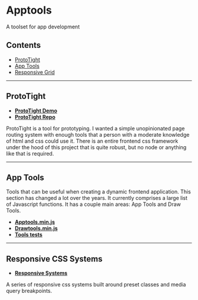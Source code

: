 # Apptools
A toolset for app development

## Contents
- [ProtoTight](#user-content-prototight)
- [App Tools](#user-content-app-tools)
- [Responsive Grid](#user-content-responsive-css-systems)


---


## ProtoTight
- **[ProtoTight Demo](https://bronkula.github.io/apptools/proto/demo)**
- **[ProtoTight Repo](https://github.com/bronkula/apptools/blob/master/proto)**

ProtoTight is a tool for prototyping. I wanted a simple unopinionated page routing system with enough tools that a person with a moderate knowledge of html and css could use it. There is an entire frontend css framework under the hood of this project that is quite robust, but no node or anything like that is required.


---


## App Tools

Tools that can be useful when creating a dynamic frontend application. This section has changed a lot over the years. It currently comprises a large list of Javascript functions. It has a couple main areas: App Tools and Draw Tools.

- **[Apptools.min.js](https://github.com/bronkula/apptools/blob/master/tools/bin/apptools.min.js)**
- **[Drawtools.min.js](https://github.com/bronkula/apptools/blob/master/tools/bin/drawtools.min.js)**
- **[Tools tests](https://bronkula.github.io/apptools/tests/tests.html)**


---


## Responsive CSS Systems

- **[Responsive Systems](https://github.com/bronkula/apptools/blob/master/responsive_systems)**

A series of responsive css systems built around preset classes and media query breakpoints.